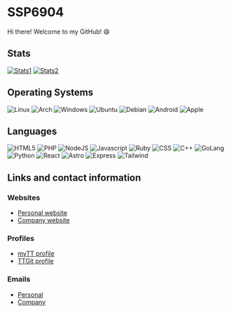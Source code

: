 # SSP6904
Hi there! Welcome to my GitHub! :smile:

## Stats
<!-- Only for GitHub! -->
[![Stats1](https://github-readme-stats.vercel.app/api?username=SSP6904&show_icons=true)](https://github.com/SSP6904/)
[![Stats2](https://github-readme-stats.vercel.app/api/top-langs/?username=SSP6904&layout=compact)](https://github.com/SSP6904)

## Operating Systems
![Linux](https://img.shields.io/badge/Linux-FCC624?style=for-the-badge&logo=linux&logoColor=black) 
![Arch](https://img.shields.io/badge/Arch%20Linux-1793D1?logo=arch-linux&logoColor=fff&style=for-the-badge)
![Windows](https://img.shields.io/badge/Windows-0078D6?style=for-the-badge&logo=windows&logoColor=white)
![Ubuntu](https://img.shields.io/badge/ubuntu-orange?style=for-the-badge&logo=ubuntu&logoColor=orange&color=black)
![Debian](https://img.shields.io/badge/debian-red?style=for-the-badge&logo=debian&logoColor=orange&color=darkred)
![Android](https://img.shields.io/badge/android-green?style=for-the-badge&logo=android&logoColor=green&color=darkgreen)
![Apple](https://img.shields.io/badge/apple-darkgrey?style=for-the-badge&logo=apple&logoColor=grey&color=darkgrey)

## Languages
![HTML5](https://img.shields.io/badge/html5-orange?style=for-the-badge&logo=html5&logoColor=black&color=lightgrey)
![PHP](https://img.shields.io/badge/php-purple?style=for-the-badge&logo=php&logoColor=white&color=purple)
![NodeJS](https://img.shields.io/badge/nodedotjs-lightgreen?style=for-the-badge&logo=nodedotjs&logoColor=white&color=green)
![Javascript](https://img.shields.io/badge/javascript-orange?style=for-the-badge&logo=javascript&logoColor=white&color=orange)
![Ruby](https://img.shields.io/badge/ruby-red?style=for-the-badge&logo=ruby&logoColor=white&color=red)
![CSS](https://img.shields.io/badge/css-blue?style=for-the-badge&logo=css&color=blue)
![C++](https://img.shields.io/badge/c%2B%2B-blue?style=for-the-badge&logo=c%2B%2B&color=blue)
![GoLang](https://img.shields.io/badge/go-green?style=for-the-badge&logo=go&logoColor=black&color=lightblue)
![Python](https://img.shields.io/badge/python-red?style=for-the-badge&logo=python&logoColor=white)
![React](https://img.shields.io/badge/react-lightblue?style=for-the-badge&logo=react&logoColor=black)
![Astro](https://img.shields.io/badge/astro-purple?style=for-the-badge&logo=astro&logoColor=white)
![Express](https://img.shields.io/badge/express-black?style=for-the-badge&logo=express&logoColor=white)
![Tailwind](https://img.shields.io/badge/tailwindcss-lightblue?style=for-the-badge&logo=tailwindcss&logoColor=black)

## Links and contact information
### Websites
- [Personal website](https://shaunhoffer.cc)
- [Company website](https://ttnrtsite.me)

### Profiles
- [myTT profile](https://my.ttnrtsite.me/user/1)
- [TTGit profile](https://git.ttnrtsite.me/ssp6904)

### Emails
- [Personal](mailto:hoffershaun842@gmail.com)
- [Company](mailto:shoffer@ttnrtsite.me)